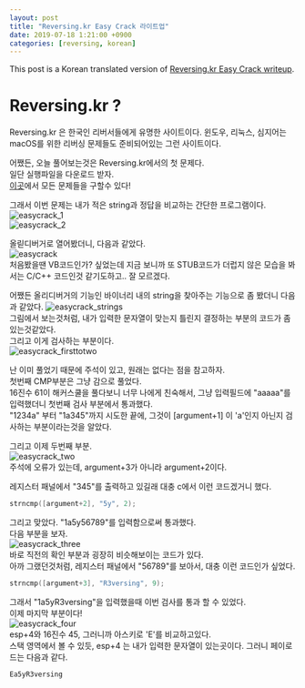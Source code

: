 ```yaml
---
layout: post
title: "Reversing.kr Easy Crack 라이트업"
date: 2019-07-18 1:21:00 +0900
categories: [reversing, korean]
---
```


This post is a Korean translated version of [Reversing.kr Easy Crack writeup](https://kim-yeon-gyu-exlock.github.io/reversing/2019/07/17/Reversing38.html).

# Reversing.kr ?

Reversing.kr 은 한국인 리버서들에게 유명한 사이트이다.
윈도우, 리눅스, 심지어는 macOS를 위한 리버싱 문제들도 준비되어있는 그런 사이트이다.

어쨌든, 오늘 풀어보는것은 Reversing.kr에서의 첫 문제다.  
일단 실행파일을 다운로드 받자.  
[이곳](http://reversing.kr/)에서 모든 문제들을 구할수 있다!

그래서 이번 문제는 내가 적은 string과 정답을 비교하는 간단한 프로그램이다.
![easycrack_1](https://raw.githubusercontent.com/kim-yeon-gyu-exlock/kim-yeon-gyu-exlock.github.io/master/assets/pictures/easycrack_1.png)  
![easycrack_2](https://raw.githubusercontent.com/kim-yeon-gyu-exlock/kim-yeon-gyu-exlock.github.io/master/assets/pictures/easycrack_2.png)

올릳디버거로 열어봤더니, 다음과 같았다.  
![easycrack](https://raw.githubusercontent.com/kim-yeon-gyu-exlock/kim-yeon-gyu-exlock.github.io/master/assets/pictures/easycrack.png)  
처음봤을땐 VB코드인가? 싶었는데 지금 보니까 또 STUB코드가 더럽지 않은 모습을 봐서는 C/C++ 코드인것 같기도하고.. 잘 모르겠다.

어쨌든 올리디버거의 기능인 바이너리 내의 string을 찾아주는 기능으로 좀 봤더니 다음과 같았다.
![easycrack_strings](https://raw.githubusercontent.com/kim-yeon-gyu-exlock/kim-yeon-gyu-exlock.github.io/master/assets/pictures/easycrack_strings.png)  
그림에서 보는것처럼, 내가 입력한 문자열이 맞는지 틀린지 결정하는 부분의 코드가 좀 있는것같았다.  
그리고 이게 검사하는 부분이다.  
![easycrack_firsttotwo](https://raw.githubusercontent.com/kim-yeon-gyu-exlock/kim-yeon-gyu-exlock.github.io/master/assets/pictures/easycrack_firsttotwo.png)

난 이미 풀었기 때문에 주석이 있고, 원래는 없다는 점을 참고하자.  
첫번째 CMP부분은 그냥 감으로 풀었다.  
16진수 61이 해커스쿨을 풀다보니 너무 나에게 친숙해서, 그냥 입력필드에 "aaaaa"를 입력했더니 첫번째 검사 부분에서 통과했다.  
"1234a" 부터 "1a345"까지 시도한 끝에, 그것이 [argument+1] 이 'a'인지 아닌지 검사하는 부분이라는것을 알았다.

그리고 이제 두번째 부분.  
![easycrack_two](https://raw.githubusercontent.com/kim-yeon-gyu-exlock/kim-yeon-gyu-exlock.github.io/master/assets/pictures/easycrack_two.png)  
주석에 오류가 있는데, argument+3가 아니라 argument+2이다.

레지스터 패널에서 "345"를 출력하고 있길래 대충 c에서 이런 코드겠거니 했다.

```c
strncmp([argument+2], "5y", 2);
```

그리고 맞았다. "1a5y56789"를 입력함으로써 통과했다.  
다음 부분을 보자.  
![easycrack_three](https://raw.githubusercontent.com/kim-yeon-gyu-exlock/kim-yeon-gyu-exlock.github.io/master/assets/pictures/easycrack_three.png)  
바로 직전의 확인 부분과 굉장히 비슷해보이는 코드가 있다.  
아까 그랬던것처럼, 레지스터 패널에서 "56789"를 보아서, 대충 이런 코드인가 싶었다.

```c
strncmp([argument+3], "R3versing", 9);
```

그래서 "1a5yR3versing"을 입력했을때 이번 검사를 통과 할 수 있었다.  
이제 마지막 부분이다!  
![easycrack_four](https://raw.githubusercontent.com/kim-yeon-gyu-exlock/kim-yeon-gyu-exlock.github.io/master/assets/pictures/easycrack_four.png)  
esp+4와 16진수 45, 그러니까 아스키로 'E'를 비교하고있다.  
스택 영역에서 볼 수 있듯, esp+4 는 내가 입력한 문자열이 있는곳이다. 그러니 페이로드는 다음과 같다.

```
Ea5yR3versing
```

